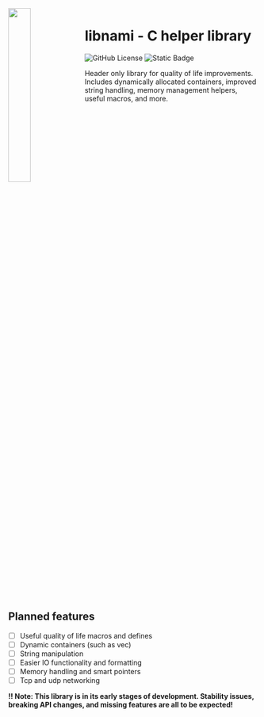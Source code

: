 <img src="branding/libnami.png" align="left" width="30%"/>
<h1>libnami - C helper library</h1>
<div float="left">
<img alt="GitHub License" src="https://img.shields.io/github/license/PolymorphicHeart/libnami">
<img alt="Static Badge" src="https://img.shields.io/badge/language-C23-white">

</div>

Header only library for quality of life improvements. Includes dynamically allocated containers,
improved string handling, memory management helpers, useful macros, and more.
<br clear="left"/>
<br/>

<h2>Planned features</h2>

 - [ ] Useful quality of life macros and defines
 - [ ] Dynamic containers (such as vec)
 - [ ] String manipulation
 - [ ] Easier IO functionality and formatting
 - [ ] Memory handling and smart pointers
 - [ ] Tcp and udp networking

<b> 
  ‼ Note: This library is in its early stages of development. Stability issues, 
  breaking API changes, and missing features are all to be expected!
</b>
